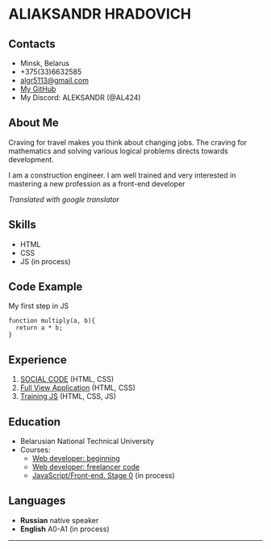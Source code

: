 # ALIAKSANDR HRADOVICH

## Contacts
* Minsk, Belarus
* +375(33)6632585
* algr5113@gmail.com
* [My GitHub](https://github.com/AL424)
* My Discord: ALEKSANDR (@AL424)

## About Me
Craving for travel makes you think about changing jobs. The craving for mathematics and solving various logical problems directs towards development.

I am a construction engineer. I am well trained and very interested in mastering a new profession as a front-end developer

_Translated with google translator_

## Skills
* HTML
* CSS
* JS (in process)

## Code Example
My first step in JS

```
function multiply(a, b){
  return a * b;
}
```

## Experience
1. [SOCIAL CODE](https://github.com/AL424/SOCIAL-CODE.git) (HTML, CSS)
2. [Full View Application](https://github.com/AL424/FullViewApp.git) (HTML, CSS)
3. [Training JS](https://github.com/AL424/Training-JS.git) (HTML, CSS, JS)

## Education
* Belarusian National Technical University
* Courses:
    + [Web developer: beginning](https://wayup.in/ru/library/course10)
    + [Web developer: freelancer code](https://wayup.in/ru/library/course7)
    + [JavaScript/Front-end. Stage 0](https://rs.school/js-stage0/) (in process)

## Languages
* **Russian** native speaker
* **English** A0-A1 (in process)

---